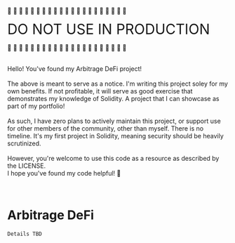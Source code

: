 :rotating_light:
:rotating_light:
:rotating_light:
:rotating_light:
:rotating_light:
:rotating_light:
:rotating_light:
:rotating_light:
:rotating_light:
:rotating_light:
:rotating_light:
:rotating_light:
:rotating_light:
:rotating_light:
:rotating_light:
:rotating_light:
:rotating_light:
:rotating_light:
:rotating_light:
:rotating_light:
:rotating_light:

<font size=6>DO NOT USE IN PRODUCTION</font>

:rotating_light:
:rotating_light:
:rotating_light:
:rotating_light:
:rotating_light:
:rotating_light:
:rotating_light:
:rotating_light:
:rotating_light:
:rotating_light:
:rotating_light:
:rotating_light:
:rotating_light:
:rotating_light:
:rotating_light:
:rotating_light:
:rotating_light:
:rotating_light:
:rotating_light:
:rotating_light:
:rotating_light:

\
Hello! You've found my Arbitrage DeFi project!
\
\
The above is meant to serve as a notice. I'm writing this project soley for my own benefits. If not profitable, it will serve as good exercise that demonstrates my knowledge of Solidity. A project that I can showcase as part of my portfolio!
\
\
As such, I have zero plans to actively maintain this project, or support use for other members of the community, other than myself. There is no timeline.
It's my first project in Solidity, meaning security should be heavily scrutinized.
\
\
However, you're welcome to use this code as a resource as described by the LICENSE.
\
I hope you've found my code helpful! :slightly_smiling_face:

<br>

# Arbitrage DeFi

```
Details TBD
```
